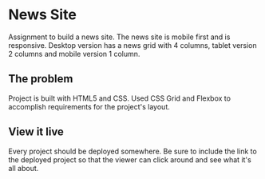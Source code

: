 # News Site

Assignment to build a news site. The news site is mobile first and is responsive. Desktop version has a news grid with 4 columns, tablet version 2 columns and mobile version 1 column. 

## The problem
Project is built with HTML5 and CSS. Used CSS Grid and Flexbox to accomplish requirements for the project's layout.


## View it live
Every project should be deployed somewhere. Be sure to include the link to the deployed project so that the viewer can click around and see what it's all about.
